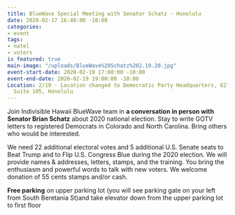 ```yaml
---
title: BlueWave Special Meeting with Senator Schatz - Honolulu
date: 2020-02-17 16:48:00 -10:00
categories:
- event
tags:
- natel
- voters
is featured: true
main-image: "/uploads/BlueWave%20Schatz%202.19.20.jpg"
event-start-date: 2020-02-19 17:00:00 -10:00
event-end-date: 2020-02-19 19:00:00 -10:00
Location: 2/19 - Location changed to Democratic Party Headquarters, 627 South St,
  Suite 105, Honolulu
---
```


Join Indivisible Hawaii BlueWave team in **a conversation in person with Senator Brian Schatz** about 2020 national election.  Stay to write GOTV letters to registered Democrats in Colorado and North Carolina.  Bring others who would be interested. 

We need 22 additional electoral votes and 5 additional U.S. Senate seats to Beat Trump and to Flip U.S. Congress Blue during the 2020 election. We will provide names & addresses, letters, stamps, and the training. You bring the enthusiasm and powerful words to talk with new voters. We welcome donation of 55 cents stamps and/or cash. 

**Free parking** on upper parking lot (you will see parking gate on your left from South Beretania St)and take elevator down from the upper parking lot to first floor
